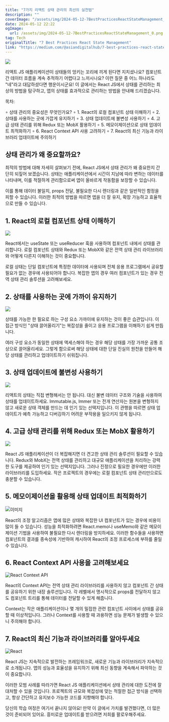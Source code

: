 ```yaml
---
title: "7가지 리액트 상태 관리의 최선의 실천법"
description: ""
coverImage: "/assets/img/2024-05-12-7BestPracticesReactStateManagement_0.png"
date: 2024-05-12 22:22
ogImage: 
  url: /assets/img/2024-05-12-7BestPracticesReactStateManagement_0.png
tag: Tech
originalTitle: "7 Best Practices React State Management"
link: "https://medium.com/@asiandigitalhub/7-best-practices-react-state-management-1dd1ce4eaa15"
---
```



<img src="/assets/img/2024-05-12-7BestPracticesReactStateManagement_0.png" />

리액트 JS 애플리케이션이 상태들의 엉키는 꼬리에 끼게 된다면 지치셨나요? 컴포넌트 간 데이터 흐름을 계속 추적하기 어렵다고 느끼시나요? 이런 질문 중 어느 하나라도 "네"라고 대답하셨다면 행운이시군요! 이 글에서는 React JS에서 상태를 관리하는 최상의 방법을 탐구하고, 앱의 상태를 효과적으로 관리하는 방법을 안내해 드리겠습니다.

목차:

∘ 상태 관리의 중요성은 무엇인가요?
∘ 1. React의 로컬 컴포넌트 상태 이해하기
∘ 2. 상태를 사용하는 곳에 가깝게 유지하기
∘ 3. 상태 업데이트에 불변성 사용하기
∘ 4. 고급 상태 관리를 위해 Redux 또는 MobX 활용하기
∘ 5. 메모이제이션으로 상태 업데이트 최적화하기
∘ 6. React Context API 사용 고려하기
∘ 7. React의 최신 기능과 라이브러리 업데이트에 주의하기



## 상태 관리가 왜 중요할까요?

최적의 방법에 대해 자세히 살펴보기 전에, React JS에서 상태 관리가 왜 중요한지 간단히 되짚어 보겠습니다. 상태는 애플리케이션에서 시간이 지남에 따라 변하는 데이터를 나타내며, 이를 적절하게 관리함으로써 앱이 올바르게 작동함을 보장할 수 있습니다.

이를 통해 데이터 불일치, props 전달, 불필요한 다시 렌더링과 같은 일반적인 함정을 피할 수 있습니다. 이러한 최적의 방법을 따르면 앱을 더 잘 유지, 확장 가능하고 효율적으로 만들 수 있습니다.

## 1. React의 로컬 컴포넌트 상태 이해하기



<img src="/assets/img/2024-05-12-7BestPracticesReactStateManagement_1.png" />

React에서는 useState 또는 useReducer 훅을 사용하여 컴포넌트 내에서 상태를 관리합니다. 로컬 컴포넌트 상태와 Redux 또는 MobX와 같은 전역 상태 관리 라이브러리와 어떻게 다른지 이해하는 것이 중요합니다.

로컬 상태는 단일 컴포넌트에 특정한 데이터에 사용되며 전체 응용 프로그램에서 공유할 필요가 없는 경우에 사용되어야 합니다. 복잡한 앱의 경우 여러 컴포넌트가 있는 경우 전역 상태 관리 솔루션을 고려해보세요.

## 2. 상태를 사용하는 곳에 가까이 유지하기



<img src="/assets/img/2024-05-12-7BestPracticesReactStateManagement_2.png" />

상태를 가능한 한 필요로 하는 구성 요소 가까이에 유지하는 것이 좋은 습관입니다. 이 접근 방식인 "상태 끌어올리기"는 복잡성을 줄이고 응용 프로그램을 이해하기 쉽게 만듭니다.

여러 구성 요소가 동일한 상태에 액세스해야 하는 경우 해당 상태를 가장 가까운 공통 조상으로 끌어올리세요. 그렇게 함으로써 해당 상태에 대한 단일 진실의 원천을 만들어 해당 상태를 관리하고 업데이트하기 쉬워집니다.

## 3. 상태 업데이트에 불변성 사용하기



<img src="/assets/img/2024-05-12-7BestPracticesReactStateManagement_3.png" />

리액트의 상태는 직접 변형해서는 안 됩니다. 대신 불변 데이터 구조와 기술을 사용하여 상태를 업데이트하세요. Immutable.js, Immer 또는 전개 연산자는 원본을 변형하지 않고 새로운 상태 객체를 만드는 데 인기 있는 선택지입니다. 이 관행을 따르면 상태 업데이트가 예측 가능하고 디버깅하기 어려운 부작용을 일으키지 않게 됩니다.

## 4. 고급 상태 관리를 위해 Redux 또는 MobX 활용하기

<img src="https://miro.medium.com/v2/resize:fit:1400/1*jxPIxkKoyu-eN0Zr55zIMA.gif" />



React JS 애플리케이션이 더 복잡해지면 더 견고한 상태 관리 솔루션이 필요할 수 있습니다. Redux와 MobX는 전역 상태를 관리하고 대규모 애플리케이션을 처리하는 강력한 도구를 제공하여 인기 있는 선택지입니다. 그러나 진정으로 필요한 경우에만 이러한 라이브러리를 도입하세요. 작은 프로젝트의 경우에는 로컬 컴포넌트 상태 관리만으로도 충분할 수 있습니다.

## 5. 메모이제이션을 활용해 상태 업데이트 최적화하기

![이미지](/assets/img/2024-05-12-7BestPracticesReactStateManagement_4.png)

React의 조정 알고리즘은 앱에 많은 상태와 복잡한 UI 컴포넌트가 있는 경우에 비용이 많이 들 수 있습니다. 성능을 최적화하려면 React.memo나 useMemo와 같은 메모이제이션 기법을 사용하여 불필요한 다시 렌더링을 방지하세요. 이러한 함수들을 사용하면 컴포넌트의 결과를 종속성에 기반하여 캐시하여 React의 조정 프로세스에 부하를 줄일 수 있습니다.



## 6. React Context API 사용을 고려해보세요

![React Context API](/assets/img/2024-05-12-7BestPracticesReactStateManagement_5.png)

React의 Context API는 전역 상태 관리 라이브러리를 사용하지 않고 컴포넌트 간 상태를 공유하기 위한 내장 솔루션입니다. 각 레벨에서 명시적으로 props를 전달하지 않고도 컴포넌트 트리를 통해 데이터를 전달할 수 있게 해줍니다.

Context는 작은 애플리케이션이나 몇 개의 밀접한 관련 컴포넌트 사이에서 상태를 공유할 때 이상적입니다. 그러나 Context를 사용할 때 과용하면 성능 문제가 발생할 수 있으니 주의해야 합니다.



## 7. React의 최신 기능과 라이브러리를 알아두세요

![React](/assets/img/2024-05-12-7BestPracticesReactStateManagement_6.png)

React JS는 지속적으로 발전하는 프레임워크로, 새로운 기능과 라이브러리가 지속적으로 소개됩니다. 앱의 성능과 효율성을 유지하기 위해 최신 동향을 계속해서 파악하는 것이 중요합니다.

이러한 모범 사례를 따라가면 React JS 애플리케이션에서 상태 관리에 대한 도전에 잘 대처할 수 있을 것입니다. 프로젝트의 규모와 복잡성에 맞는 적절한 접근 방식을 선택하고, 항상 간단하고 유지보수 가능한 코드를 지향해야 합니다.



당신의 학습 여정은 여기서 끝나지 않아요! 만약 이 글에서 가치를 발견했다면, 더 많은 것이 준비되어 있어요. 흥미로운 업데이트를 받으려면 저희를 팔로우해주세요.